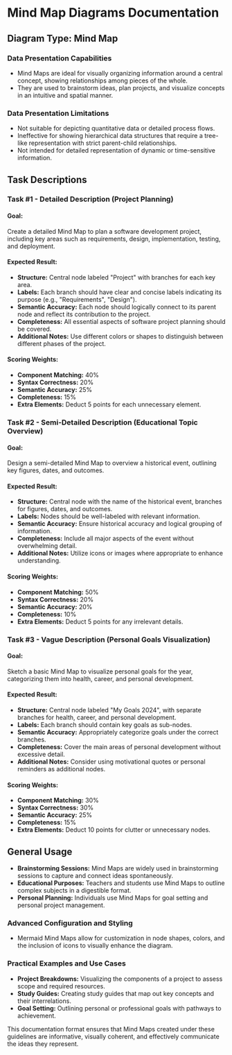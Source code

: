 # Mind Map Diagrams Documentation

## Diagram Type: Mind Map

### Data Presentation Capabilities
- Mind Maps are ideal for visually organizing information around a central concept, showing relationships among pieces of the whole.
- They are used to brainstorm ideas, plan projects, and visualize concepts in an intuitive and spatial manner.

### Data Presentation Limitations
- Not suitable for depicting quantitative data or detailed process flows.
- Ineffective for showing hierarchical data structures that require a tree-like representation with strict parent-child relationships.
- Not intended for detailed representation of dynamic or time-sensitive information.

## Task Descriptions

### Task #1 - Detailed Description (Project Planning)
#### Goal:
Create a detailed Mind Map to plan a software development project, including key areas such as requirements, design, implementation, testing, and deployment.
#### Expected Result:
- **Structure:** Central node labeled "Project" with branches for each key area.
- **Labels:** Each branch should have clear and concise labels indicating its purpose (e.g., "Requirements", "Design").
- **Semantic Accuracy:** Each node should logically connect to its parent node and reflect its contribution to the project.
- **Completeness:** All essential aspects of software project planning should be covered.
- **Additional Notes:** Use different colors or shapes to distinguish between different phases of the project.
#### Scoring Weights:
- **Component Matching:** 40%
- **Syntax Correctness:** 20%
- **Semantic Accuracy:** 25%
- **Completeness:** 15%
- **Extra Elements:** Deduct 5 points for each unnecessary element.

### Task #2 - Semi-Detailed Description (Educational Topic Overview)
#### Goal:
Design a semi-detailed Mind Map to overview a historical event, outlining key figures, dates, and outcomes.
#### Expected Result:
- **Structure:** Central node with the name of the historical event, branches for figures, dates, and outcomes.
- **Labels:** Nodes should be well-labeled with relevant information.
- **Semantic Accuracy:** Ensure historical accuracy and logical grouping of information.
- **Completeness:** Include all major aspects of the event without overwhelming detail.
- **Additional Notes:** Utilize icons or images where appropriate to enhance understanding.
#### Scoring Weights:
- **Component Matching:** 50%
- **Syntax Correctness:** 20%
- **Semantic Accuracy:** 20%
- **Completeness:** 10%
- **Extra Elements:** Deduct 5 points for any irrelevant details.

### Task #3 - Vague Description (Personal Goals Visualization)
#### Goal:
Sketch a basic Mind Map to visualize personal goals for the year, categorizing them into health, career, and personal development.
#### Expected Result:
- **Structure:** Central node labeled "My Goals 2024", with separate branches for health, career, and personal development.
- **Labels:** Each branch should contain key goals as sub-nodes.
- **Semantic Accuracy:** Appropriately categorize goals under the correct branches.
- **Completeness:** Cover the main areas of personal development without excessive detail.
- **Additional Notes:** Consider using motivational quotes or personal reminders as additional nodes.
#### Scoring Weights:
- **Component Matching:** 30%
- **Syntax Correctness:** 30%
- **Semantic Accuracy:** 25%
- **Completeness:** 15%
- **Extra Elements:** Deduct 10 points for clutter or unnecessary nodes.

## General Usage
- **Brainstorming Sessions:** Mind Maps are widely used in brainstorming sessions to capture and connect ideas spontaneously.
- **Educational Purposes:** Teachers and students use Mind Maps to outline complex subjects in a digestible format.
- **Personal Planning:** Individuals use Mind Maps for goal setting and personal project management.

### Advanced Configuration and Styling
- Mermaid Mind Maps allow for customization in node shapes, colors, and the inclusion of icons to visually enhance the diagram.

### Practical Examples and Use Cases
- **Project Breakdowns:** Visualizing the components of a project to assess scope and required resources.
- **Study Guides:** Creating study guides that map out key concepts and their interrelations.
- **Goal Setting:** Outlining personal or professional goals with pathways to achievement.

This documentation format ensures that Mind Maps created under these guidelines are informative, visually coherent, and effectively communicate the ideas they represent.
